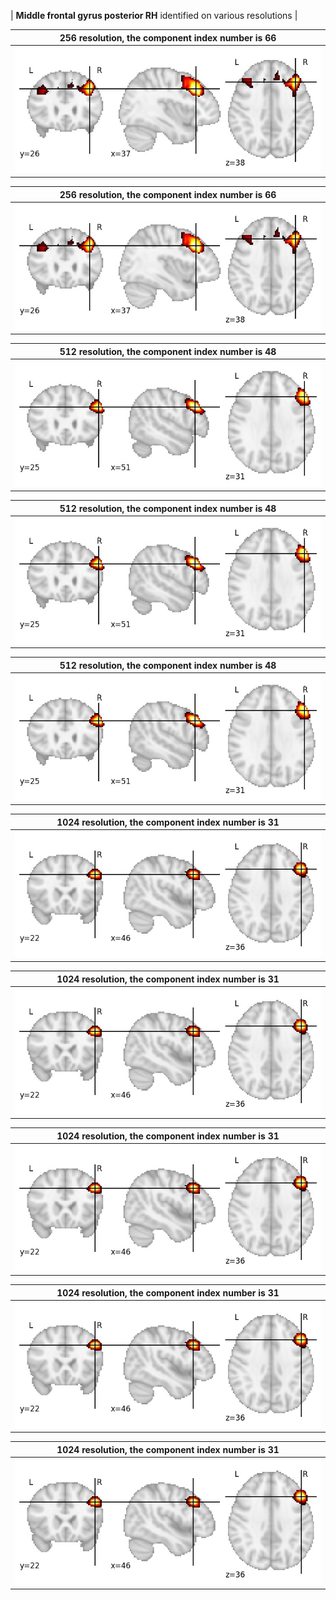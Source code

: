 


| **Middle frontal gyrus posterior RH** identified on various resolutions |

| 256 resolution, the component index number is 66|  
|:---:|  
| ![Component 256](../256/final/66.jpg "From component 256: Middle frontal gyrus posterior RH") |

| 256 resolution, the component index number is 66|  
|:---:|  
| ![Component 256](../256/final/66.jpg "From component 256: Middle frontal gyrus posterior RH") |

| 512 resolution, the component index number is 48|  
|:---:|  
| ![Component 512](../512/final/48.jpg "From component 512: Middle frontal gyrus posterior RH") |

| 512 resolution, the component index number is 48|  
|:---:|  
| ![Component 512](../512/final/48.jpg "From component 512: Middle frontal gyrus posterior RH") |

| 512 resolution, the component index number is 48|  
|:---:|  
| ![Component 512](../512/final/48.jpg "From component 512: Middle frontal gyrus posterior RH") |

| 1024 resolution, the component index number is 31|  
|:---:|  
| ![Component 1024](../1024/final/31.jpg "From component 1024: Middle frontal gyrus posterior RH") |

| 1024 resolution, the component index number is 31|  
|:---:|  
| ![Component 1024](../1024/final/31.jpg "From component 1024: Middle frontal gyrus posterior RH") |

| 1024 resolution, the component index number is 31|  
|:---:|  
| ![Component 1024](../1024/final/31.jpg "From component 1024: Middle frontal gyrus posterior RH") |

| 1024 resolution, the component index number is 31|  
|:---:|  
| ![Component 1024](../1024/final/31.jpg "From component 1024: Middle frontal gyrus posterior RH") |

| 1024 resolution, the component index number is 31|  
|:---:|  
| ![Component 1024](../1024/final/31.jpg "From component 1024: Middle frontal gyrus posterior RH") |